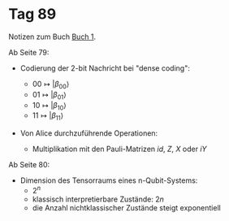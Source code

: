 # Tag 89

Notizen zum Buch [Buch 1](../Buch1.md).

Ab Seite 79:
* Codierung der 2-bit Nachricht bei "dense coding":
  - $00 \longmapsto |\beta_{00}\rangle$
  - $01 \longmapsto |\beta_{01}\rangle$
  - $10 \longmapsto |\beta_{10}\rangle$
  - $11 \longmapsto |\beta_{11}\rangle$

* Von Alice durchzuführende Operationen:
  - Multiplikation mit den Pauli-Matrizen $id$, $Z$, $X$ oder $iY$

Ab Seite 80:
* Dimension des Tensorraums eines n-Qubit-Systems:
  - $2^{n}$
  - klassisch interpretierbare Zustände: $2n$
  - die Anzahl nichtklassischer Zustände steigt exponentiell
